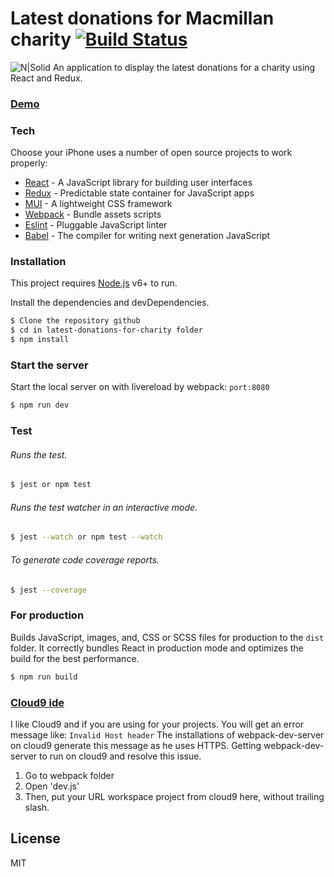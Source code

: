 # Latest donations for Macmillan charity [![Build Status](https://travis-ci.org/PyColors/latest-donations-for-charity.svg?branch=master)](https://travis-ci.org/PyColors/latest-donations-for-charity)

![N|Solid](http://www.pycolors.com/v2/git/latest-donations-for-charity/latest-donations-for-charity.png)
An application to display the latest donations for a charity using React and Redux. 
### [Demo](http://www.pycolors.com/v2/git/latest-donations-for-charity)

### Tech

Choose your iPhone uses a number of open source projects to work properly:

* [React] - A JavaScript library for building user interfaces
* [Redux] - Predictable state container for JavaScript apps
* [MUI] - A lightweight CSS framework 
* [Webpack] - Bundle assets scripts
* [Eslint] - Pluggable JavaScript linter
* [Babel] - The compiler for writing next generation JavaScript


### Installation

This project requires [Node.js](https://nodejs.org/) v6+ to run.

Install the dependencies and devDependencies.

```sh
$ Clone the repository github
$ cd in latest-donations-for-charity folder
$ npm install
```

### Start the server

Start the local server on with livereload by webpack: `port:8080`

```sh
$ npm run dev
```

### Test

###### Runs the test.

```sh
$ jest or npm test
```

###### Runs the test watcher in an interactive mode.

```sh
$ jest --watch or npm test --watch
```

###### To generate code coverage reports.

```sh
$ jest --coverage
```

### For production

Builds JavaScript, images, and, CSS or SCSS files for production to the `dist` folder.
It correctly bundles React in production mode and optimizes the build for the best performance.

```sh
$ npm run build
```
 
### [Cloud9 ide](https://ide.c9.io)
I like Cloud9 and if you are using for your projects. You will get an error message like:  ```Invalid Host header```
The installations of webpack-dev-server on cloud9 generate this message as he uses HTTPS.
Getting webpack-dev-server to run on cloud9 and resolve this issue.
1. Go to webpack folder
2. Open 'dev.js'
3. Then, put your URL workspace project from cloud9 here, without trailing slash.

License
----

MIT

[//]: # 
   [dill]: <https://github.com/PyColors/choose-your-iPhone>
   [git-repo-url]: <https://github.com/PyColors/choose-your-iPhone>
   [React]: <https://github.com/facebook/react>
   [Redux]: <https://github.com/reactjs/redux>
   [MUI]: <https://github.com/muicss/mui>
   [Webpack]: <https://github.com/webpack/webpack>
   [Eslint]: <https://eslint.org/>
   [Babel]: <https://babeljs.io/>
   
  
